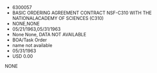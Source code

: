* 6300057
* BASIC ORDERING AGREEMENT CONTRACT NSF-C310 WITH THE NATIONALACADEMY OF SCIENCES (C310)
* NONE,NONE
* 05/21/1963,05/31/1963
* None None, DATA NOT AVAILABLE
* BOA/Task Order
* name not available
* 05/31/1963
* USD 0.00

NONE